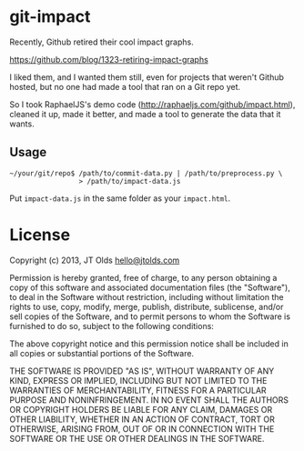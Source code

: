 git-impact
==========

Recently, Github retired their cool impact graphs.

https://github.com/blog/1323-retiring-impact-graphs

I liked them, and I wanted them still, even for projects that weren't Github
hosted, but no one had made a tool that ran on a Git repo yet.

So I took RaphaelJS's demo code (http://raphaeljs.com/github/impact.html),
cleaned it up, made it better, and made a tool to generate the data that it
wants.

Usage
--------

```
~/your/git/repo$ /path/to/commit-data.py | /path/to/preprocess.py \
                 > /path/to/impact-data.js
```

Put `impact-data.js` in the same folder as your `impact.html`.


License
=========

Copyright (c) 2013, JT Olds <hello@jtolds.com>

Permission is hereby granted, free of charge, to any person obtaining a copy of
this software and associated documentation files (the "Software"), to deal in
the Software without restriction, including without limitation the rights to
use, copy, modify, merge, publish, distribute, sublicense, and/or sell copies of
the Software, and to permit persons to whom the Software is furnished to do so,
subject to the following conditions:

The above copyright notice and this permission notice shall be included in all
copies or substantial portions of the Software.

THE SOFTWARE IS PROVIDED "AS IS", WITHOUT WARRANTY OF ANY KIND, EXPRESS OR
IMPLIED, INCLUDING BUT NOT LIMITED TO THE WARRANTIES OF MERCHANTABILITY, FITNESS
FOR A PARTICULAR PURPOSE AND NONINFRINGEMENT. IN NO EVENT SHALL THE AUTHORS OR
COPYRIGHT HOLDERS BE LIABLE FOR ANY CLAIM, DAMAGES OR OTHER LIABILITY, WHETHER
IN AN ACTION OF CONTRACT, TORT OR OTHERWISE, ARISING FROM, OUT OF OR IN
CONNECTION WITH THE SOFTWARE OR THE USE OR OTHER DEALINGS IN THE SOFTWARE.

